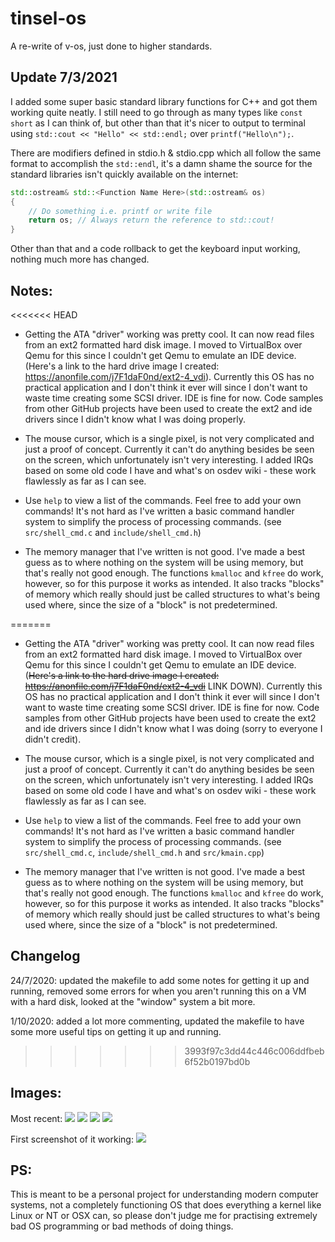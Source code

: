 # tinsel-os
A re-write of v-os, just done to higher standards.

## Update 7/3/2021
I added some super basic standard library functions for C++ and got them working quite neatly. I still need to go through as many types like `const short` as I can think of, but other than that it's nicer to output to terminal using `std::cout << "Hello" << std::endl;` over `printf("Hello\n");`.

There are modifiers defined in stdio.h & stdio.cpp which all follow the same format to accomplish the `std::endl`, it's a damn shame the source for the standard libraries isn't quickly available on the internet:
```cpp
std::ostream& std::<Function Name Here>(std::ostream& os)
{
    // Do something i.e. printf or write file
    return os; // Always return the reference to std::cout!
}
```

Other than that and a code rollback to get the keyboard input working, nothing much more has changed.

## Notes:
<<<<<<< HEAD
- Getting the ATA "driver" working was pretty cool. It can now read files from an ext2 formatted hard disk image. I moved to VirtualBox over Qemu for this since I couldn't get Qemu to emulate an IDE device. (Here's a link to the hard drive image I created: https://anonfile.com/j7F1daF0nd/ext2-4_vdi). Currently this OS has no practical application and I don't think it ever will since I don't want to waste time creating some SCSI driver. IDE is fine for now. Code samples from other GitHub projects have been used to create the ext2 and ide drivers since I didn't know what I was doing properly.

- The mouse cursor, which is a single pixel, is not very complicated and just a proof of concept. Currently it can't do anything besides be seen on the screen, which unfortunately isn't very interesting. I added IRQs based on some old code I have and what's on osdev wiki - these work flawlessly as far as I can see.

- Use `help` to view a list of the commands. Feel free to add your own commands! It's not hard as I've written a basic command handler system to simplify the process of processing commands. (see `src/shell_cmd.c` and `include/shell_cmd.h`)

- The memory manager that I've written is not good. I've made a best guess as to where nothing on the system will be using memory, but that's really not good enough. The functions `kmalloc` and `kfree` do work, however, so for this purpose it works as intended. It also tracks "blocks" of memory which really should just be called structures to what's being used where, since the size of a "block" is not predetermined.

=======
- Getting the ATA "driver" working was pretty cool. It can now read files from an ext2 formatted hard disk image. I moved to VirtualBox over Qemu for this since I couldn't get Qemu to emulate an IDE device. (~~Here's a link to the hard drive image I created: https://anonfile.com/j7F1daF0nd/ext2-4_vdi~~ LINK DOWN). Currently this OS has no practical application and I don't think it ever will since I don't want to waste time creating some SCSI driver. IDE is fine for now. Code samples from other GitHub projects have been used to create the ext2 and ide drivers since I didn't know what I was doing (sorry to everyone I didn't credit).

- The mouse cursor, which is a single pixel, is not very complicated and just a proof of concept. Currently it can't do anything besides be seen on the screen, which unfortunately isn't very interesting. I added IRQs based on some old code I have and what's on osdev wiki - these work flawlessly as far as I can see.

- Use `help` to view a list of the commands. Feel free to add your own commands! It's not hard as I've written a basic command handler system to simplify the process of processing commands. (see `src/shell_cmd.c`, `include/shell_cmd.h` and `src/kmain.cpp`)

- The memory manager that I've written is not good. I've made a best guess as to where nothing on the system will be using memory, but that's really not good enough. The functions `kmalloc` and `kfree` do work, however, so for this purpose it works as intended. It also tracks "blocks" of memory which really should just be called structures to what's being used where, since the size of a "block" is not predetermined.

## Changelog
24/7/2020: updated the makefile to add some notes for getting it up and running, removed some errors for when you aren't running this on a VM with a hard disk, looked at the "window" system a bit more.

1/10/2020: added a lot more commenting, updated the makefile to have some more useful tips on getting it up and running.

>>>>>>> 3993f97c3dd44c446c006ddfbeb6f52b0197bd0b
## Images:
Most recent:
![](https://i.imgur.com/9i0w7rG.png)
![](https://i.imgur.com/Yv2uWph.png)
![](https://i.imgur.com/zVE4Bmr.png)
![](https://i.imgur.com/xBxOUOC.png)

First screenshot of it working:
![](https://i.imgur.com/iHYrxlH.png)

## PS:
This is meant to be a personal project for understanding modern computer systems, not a completely functioning OS that does everything a kernel like Linux or NT or OSX can, so please don't judge me for practising extremely bad OS programming or bad methods of doing things.
